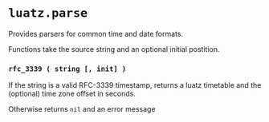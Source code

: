 # `luatz.parse`

Provides parsers for common time and date formats.

Functions take the source string and an optional initial postition.

### `rfc_3339 ( string [, init] )`

If the string is a valid RFC-3339 timestamp,
returns a luatz timetable and the (optional) time zone offset in seconds.

Otherwise returns `nil` and an error message
